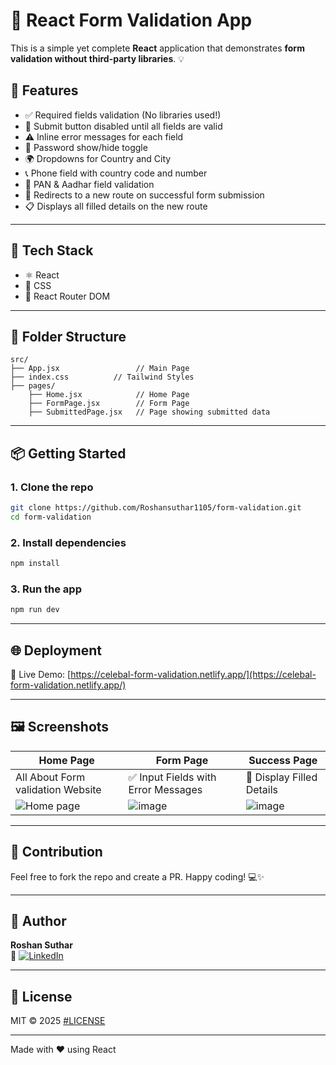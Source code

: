 # 🚀 React Form Validation App

This is a simple yet complete **React** application that demonstrates **form validation without third-party libraries**. 💡

## 📝 Features

- ✅ Required fields validation (No libraries used!)
- 🚫 Submit button disabled until all fields are valid
- ⚠️ Inline error messages for each field
- 🔐 Password show/hide toggle
- 🌍 Dropdowns for Country and City
- 📞 Phone field with country code and number
- 📄 PAN & Aadhar field validation
- 🔀 Redirects to a new route on successful form submission
- 📋 Displays all filled details on the new route

---

## 🔧 Tech Stack

- ⚛️ React
- 💅 CSS
- 🔀 React Router DOM

---

## 📂 Folder Structure

```
src/
├── App.jsx                 // Main Page
├── index.css          // Tailwind Styles
├── pages/
    ├── Home.jsx            // Home Page
    ├── FormPage.jsx        // Form Page
    ├── SubmittedPage.jsx   // Page showing submitted data 
```

---

## 📦 Getting Started

### 1. Clone the repo

```bash
git clone https://github.com/Roshansuthar1105/form-validation.git
cd form-validation
```

### 2. Install dependencies

```bash
npm install
```

### 3. Run the app

```bash
npm run dev
```

---

## 🌐 Deployment

🔗 Live Demo: [https://celebal-form-validation.netlify.app/](https://celebal-form-validation.netlify.app/)

---

## 🖼️ Screenshots

| Home Page | Form Page | Success Page |
|-----------|-----------|--------------|
|All About Form validation Website | ✅ Input Fields with Error Messages | 🎉 Display Filled Details |
|![Home page](https://github.com/user-attachments/assets/e5ae030a-6b2a-4a4f-b32f-ef8f21128968)|![image](https://github.com/user-attachments/assets/70d03da9-362d-41ef-8f75-d0c28f739a91)|![image](https://github.com/user-attachments/assets/b44db096-92ee-4fd8-b9f3-e85c4b47cbb5)|


---

## 🙌 Contribution

Feel free to fork the repo and create a PR. Happy coding! 💻✨

---

## 👤 Author

**Roshan Suthar**  
🔗 [![LinkedIn](https://img.shields.io/badge/LinkedIn-blue?logo=linkedin)](https://www.linkedin.com/in/roshansuthar)

---

## 📄 License

MIT © 2025
[#LICENSE](LICENSE)

---

Made with ❤️ using React
